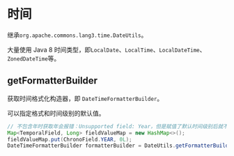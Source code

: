 # 时间

继承`org.apache.commons.lang3.time.DateUtils`。

大量使用 Java 8 时间类型，即`LocalDate`、`LocalTime`、`LocalDateTime`、`ZonedDateTime`等。

## getFormatterBuilder

获取时间格式化构造器，即 `DateTimeFormatterBuilder`。

可以指定格式和时间级别的默认值。

```java
// 不包含年时获取年会报错：Unsupported field: Year，但是赋值了默认时间级别后就不会
Map<TemporalField, Long> fieldValueMap = new HashMap<>();
fieldValueMap.put(ChronoField.YEAR, 0L);
DateTimeFormatterBuilder formatterBuilder = DateUtils.getFormatterBuilder("MM-dd", fieldValueMap);
